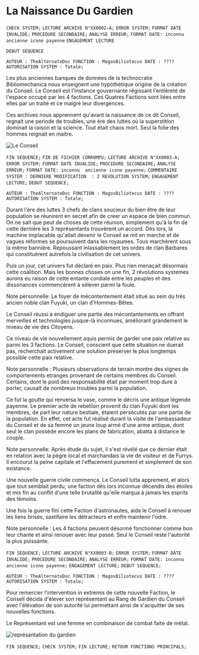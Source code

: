 # La Naissance Du Gardien

```CHECK SYSTEM;```
```LECTURE ARCHIVE N°XX0002-A;```
```ERROR SYSTEM;```
```FORMAT DATE INVALIDE;```
```PROCEDURE SECONDAIRE;```
```ANALYSE ERREUR;```
```FORMAT DATE: inconnu  ancienne icone payenne```
```ENGAGEMENT LECTURE```

```DEBUT SEQUENCE```

```AUTEUR : TheAlternateDoc FONCTION : MagosBiliotecus DATE : ???? AUTORISATION SYSTEM : Totale;```

Les plus anciennes banques de données de la technocratie Bibliomechanica nous enseignent une hypothétique origine de la création du Conseil.
Le Conseil est l'instance gouvernante régissant l'entièreté de l'espace occupé par les 4 factions. Ces Quatres Factions sont liées entre elles par un traité et ce malgré leur divergences.

Ces archives nous apprennent qu'avant la naissance de ce dit Conseil, regnait une periode de troubles, une ère des luttes où la superstition dominait la raison et la science.
Tout était chaos mort. Seul la folie des hommes reignait en maitre.

![Le Conseil](https://cdn.discordapp.com/attachments/668952697793150987/681129572887953448/zmsLSDOTQ-TxyoIY5B-3Foi_KXj1mSYkLwV8FyZPPmvQq7Ax8zekSzyEy6pxWgmXuO6tiQ7UhJhRDKgWCfw7YeTSKFQzfd3nrb1l.png)

```FIN SEQUENCE;```
```FIN DE FICHIER CORROMPU;```
```LECTURE ARCHIVE N°XX0003-A;```
```ERROR SYSTEM;```
```FORMAT DATE INVALIDE;```
```PROCEDURE SECONDAIRE;```
```ANALYSE ERREUR;```
```FORMAT DATE: inconnu  ancienne icone payenne;```
```COMMENTAIRE SYSTEM : DERNIERE MODIFICATION  : 2 REVOLUTION SYSTEM;```
```ENGAGEMENT LECTURE;```
```DEBUT SEQUENCE;```

```AUTEUR : TheAlternateDoc FONCTION : MagosBiliotecus DATE : ???? AUTORISATION SYSTEM : Totale;```

Durant l'ère des luttes 3 chefs de clans soucieux du bien être de leur population se réunirent en secret afin de creer un espace de bien commun.
On ne sait que peut de choses de cette réunion, simplement qu'à la fin de cette dernière les 3 représentants trouvèrent un accord.
Dès lors, la machine implacable qu'allait devenir le Conseil se mit en marche et de vagues réformes se poursuivent dans les royaumes. Tous marchèrent sous la même bannière. Repoussant inlassablement les ordes de clan Barbares qui constituèrent autrefois la civilisation de cet univers.

Puis un jour, cet univers fut déclaré en paix. Plus rien menaçait désormais cette coalition. Mais les bonnes choses on une fin, 2 révolutions systemes aurons eu raison de cette entante cordiale entre les peuples et des dissonances commencèrent à sélever parmi la foule.

Note personnelle: Le foyer de mécontentement était situé au sein du très ancien noble clan Fuyuki, un clan d'Hommes-Bêtes.

Le Conseil réussi à endiguer une partie des mécontantements en offrant merveilles et technologies jusque-là inconnues, améliorant grandement le niveau de vie des Citoyens.

Ce niveau de vie nouvellement aquis permis de garder une paix relative au parmi les 3 factions. Le Conseil, conscient que cette situation ne duerait pas, recherchait activement une solution preserver le plus longtemps possible cette paix relative.

Note personnelle : Plusieurs observations de terrain montre des signes de comportements etranges provenant de certains membres du Conseil. Certains,
dont le poid des responsabilité était par moment trop dure à porter, causait de nombreux troubles parmi la population.

Ce fut la goutte qui renversa le vase, comme le décris une antique légende payenne. Le premier acte de rebellion provenit du clan Fuyuki dont les membres, de part leur nature bestiale, étaient persécutés par une partie de la population. En effet, cet acte fut réalisé durant la visite de l'ambassadeur du Conseil et de sa femme un jeune loup armé d'une arme antique, dont seul le clan possède encore les plans de fabrication, abatta à distance le couple.

Note personnelle:  Après étude du sujet, il s'est révélé que ce dernier était en relation avec la pègre local et marchandais la vie de visiteur et de Furrys. Il encourut la peine capitale et l'effacement purement et simplement de son existance.

Une nouvelle guerre civile commença. Le Conseil lutta apprement, et alors que tout semblait perdu, une faction dès lors inconnue décendis des étoiles et mis fin au conflit d'une telle brutalité qu'elle marqua à jamais les esprits des témoins.

Une fois la guerre fini cette Faction d'astronautes, aida le Conseil à renouer les liens brisés, sastifaire les détracteurs et enfin maintenir l'odre.

Note personnelle :  Les 4 factions peuvent désormé fonctionner comme bon leur chante et ainsi renouer avec leur passé. Seul le Conseil reste l'autorité la plus puissante.

```FIN SEQUENCE;```
```LECTURE ARCHIVE N°XX0003-B;```
```ERROR SYSTEM;```
```FORMAT DATE INVALIDE;```
```PROCEDURE SECONDAIRE;```
```ANALYSE ERREUR;```
```FORMAT DATE: inconnu  ancienne icone payenne;```
```ENGAGEMENT LECTURE;```
```DEBUT SEQUENCE;```

```AUTEUR : TheAlternateDoc FONCTION : MagosBiliotecus DATE : ???? AUTORISATION SYSTEM : Totale;```

Pour remercier l'intervention in extremis de cette nouvelle Faction, le Conseil décida d'élever son représentant au Rang de Gardien du Conseil avec l'élévation de son autorité lui permettant ainsi de s'acquitter de ses nouvelles fonctions.

Le Représentant est une femme en combinaison de combat faite de métal.

![représantation du gardien](https://media.discordapp.net/attachments/668952697793150987/681129187901571183/7f0e52cd0928fa165c2a1a135a6e21c7.png)

```FIN SEQUENCE;```
```CHECK SYSTEM;```
```FIN LECTURE;```
```RETOUR FONCTIONS PRINCIPALS;```
